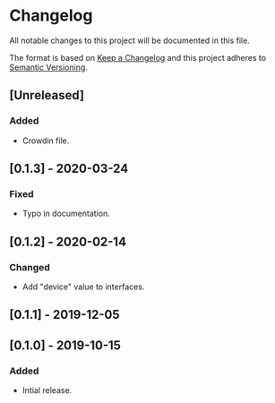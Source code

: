 # Changelog

All notable changes to this project will be documented in this file.

The format is based on [Keep a Changelog](http://keepachangelog.com/en/1.0.0/)
and this project adheres to [Semantic Versioning](http://semver.org/spec/v2.0.0.html).

## [Unreleased]

### Added

- Crowdin file.

## [0.1.3] - 2020-03-24

### Fixed

- Typo in documentation.

## [0.1.2] - 2020-02-14

### Changed

- Add "device" value to interfaces.

## [0.1.1] - 2019-12-05

## [0.1.0] - 2019-10-15

### Added

- Intial release.
